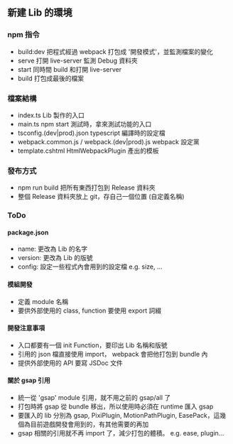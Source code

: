 ## 新建 Lib 的環境
### npm 指令
- build:dev   把程式經過 webpack 打包成 '開發模式'，並監測檔案的變化
- serve       打開 live-server 監測 Debug 資料夾
- start       同時間 build 和打開 live-server
- build       打包成最後的檔案

### 檔案結構
- index.ts                                      Lib 製作的入口
- main.ts                                       npm start 測試時，拿來測試功能的入口
- tsconfig.(dev|prod).json                      typescript 編譯時的設定檔
- webpack.common.js / webpack.(dev|prod).js     webpack 設定黨
- template.cshtml                               HtmlWebpackPlugin 產出的模板

### 發布方式
- npm run build 把所有東西打包到 Release 資料夾
- 整個 Release 資料夾放上 git，存自己一個位置 (自定義名稱)

### ToDo
#### package.json
- name: 更改為 Lib 的名字
- version: 更改為 Lib 的版號
- config: 設定一些程式內會用到的設定檔  e.g. size, ...

#### 模組開發
- 定義 module 名稱
- 要供外部使用的 class, function 要使用 export 詞綴

#### 開發注意事項
- 入口都要有一個 init Function，要印出 Lib 名稱和版號
- 引用的 json 檔直接使用 import， webpack 會把他打包到 bundle 內
- 提供外部使用的 API 要寫 JSDoc 文件

#### 關於 gsap 引用
- 統一從 'gsap' module 引用，就不用之前的 gsap/all 了
- 打包時將 gsap 從 bundle 移出，所以使用時必須在 runtime 匯入 gsap
- 要匯入的 lib 分別為 gsap, PixiPlugin, MotionPathPlugin, EasePack，這幾個為目前遊戲開發會用到的，有其他需要的再加
- gsap 相關的引用就不再 import 了，減少打包的體積。 e.g. ease, plugin...

